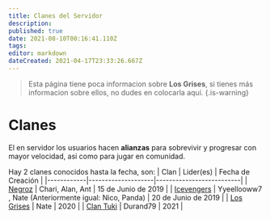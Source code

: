```yaml
---
title: Clanes del Servidor
description: 
published: true
date: 2021-08-10T00:16:41.110Z
tags: 
editor: markdown
dateCreated: 2021-04-17T23:33:26.667Z
---
```


> Esta página tiene poca informacion sobre **Los Grises**, si tienes más informacion sobre ellos, no dudes en colocarla aquí.
{.is-warning}
# Clanes
El en servidor los usuarios hacen **alianzas** para sobrevivir y progresar con mayor velocidad, asi como para jugar en comunidad.

Hay 2 clanes conocidos hasta la fecha, son:
| Clan       | Lider(es)          | Fecha de Creación        |
|------------|--------------------|--------------------------|
| [Negroz](/comunidad/clanes/negroz)     | Chari, Alan, Ant | 15 de Junio de 2019   |
| [Icevengers](/comunidad/clanes/icevengers) |    Yyeellooww7 , Nate (Anteriormente igual: Nico, Panda)   | 20 de Junio de 2019 |
| [Los Grises](/comunidad/clanes/grises) |   Nate    | 2020 |
| [Clan Tuki](/comunidad/clanes/tuki) |   Durand79   | 2021 |